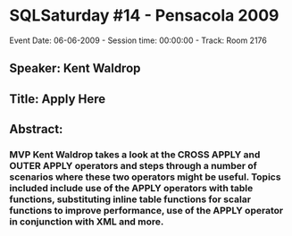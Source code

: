 # SQLSaturday #14 - Pensacola 2009
Event Date: 06-06-2009 - Session time: 00:00:00 - Track: Room 2176
## Speaker: Kent Waldrop
## Title: Apply Here
## Abstract:
### MVP Kent Waldrop takes a look at the CROSS APPLY and OUTER APPLY operators and steps through a number of scenarios where these two operators might be useful.  Topics included include use of the APPLY operators with table functions, substituting inline table functions for scalar functions to improve performance, use of the APPLY operator in conjunction with XML and more.

 


